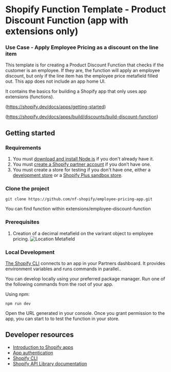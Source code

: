 # Shopify Function Template - Product Discount Function (app with extensions only)
### Use Case - Apply Employee Pricing as a discount on the line item

This template is for creating a Product Discount Function that checks if the customer is an employee. If they are, the function will apply an employee discount, but only if the line item has the employee price metafield filled out. This app does not include an app home UI.

It contains the basics for building a Shopify app that only uses app extensions (functions).

(https://shopify.dev/docs/apps/getting-started)

(https://shopify.dev/docs/apps/build/discounts/build-discount-function)

## Getting started

### Requirements

1. You must [download and install Node.js](https://nodejs.org/en/download/) if you don't already have it.
1. You must [create a Shopify partner account](https://partners.shopify.com/signup) if you don’t have one.
1. You must create a store for testing if you don't have one, either a [development store](https://help.shopify.com/en/partners/dashboard/development-stores#create-a-development-store) or a [Shopify Plus sandbox store](https://help.shopify.com/en/partners/dashboard/managing-stores/plus-sandbox-store).

### Clone the project
```
git clone https://github.com/nf-shopify/employee-pricing-app.git
```
You can find function within extensions/employee-discount-function

### Prerequisites

1. Creation of a decimal metafield on the varirant object to employee pricing.
![Location Metafield](https://screenshot.click/26-34-wgrrf-9xivo.jpg)


### Local Development

[The Shopify CLI](https://shopify.dev/docs/apps/tools/cli) connects to an app in your Partners dashboard. It provides environment variables and runs commands in parallel..

You can develop locally using your preferred package manager. Run one of the following commands from the root of your app.

Using npm:

```shell
npm run dev
```

Open the URL generated in your console. Once you grant permission to the app, you can start to to test the function in your store.


## Developer resources

- [Introduction to Shopify apps](https://shopify.dev/docs/apps/getting-started)
- [App authentication](https://shopify.dev/docs/apps/auth)
- [Shopify CLI](https://shopify.dev/docs/apps/tools/cli)
- [Shopify API Library documentation](https://github.com/Shopify/shopify-api-js#readme)
